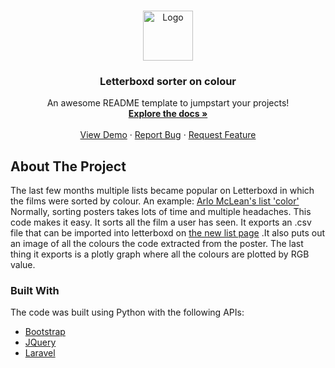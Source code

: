 <br />
<p align="center">
  <a href="https://github.com/coencoensmeets/Letterboxd-sorter">
    <img src="https://a.ltrbxd.com/logos/letterboxd-decal-dots-neg-rgb.svg" alt="Logo" width="80" height="80">
  </a>

  <h3 align="center">Letterboxd sorter on colour</h3>

  <p align="center">
    An awesome README template to jumpstart your projects!
    <br />
    <a href="https://github.com/coencoensmeets/Letterboxd-sorter"><strong>Explore the docs »</strong></a>
    <br />
    <br />
    <a href="https://github.com/coencoensmeets/Letterboxd-sorter">View Demo</a>
    ·
    <a href="https://github.com/coencoensmeets/Letterboxd-sorter/issues">Report Bug</a>
    ·
    <a href="https://github.com/coencoensmeets/Letterboxd-sorter/issues">Request Feature</a>
  </p>
</p>

## About The Project
The last few months multiple lists became popular on Letterboxd in which the films were sorted by colour. An example: 
[Arlo McLean's list 'color'](https://letterboxd.com/theslayerbuffy/list/color/)
Normally, sorting posters takes lots of time and multiple headaches. This code makes it easy. It sorts all the film a user has seen. It exports an .csv file that can be imported into letterboxd on 
[the new list page](https://letterboxd.com/list/new/) 
 .It also puts out an image of all the colours the code extracted from the poster. The last thing it exports is a plotly graph where all the colours are plotted by RGB value.

  ### Built With

The code was built using Python with the following APIs:
* [Bootstrap](https://getbootstrap.com)
* [JQuery](https://jquery.com)
* [Laravel](https://laravel.com)
